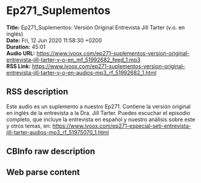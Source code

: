 # Ep271_Suplementos  
**Title:** Ep271_Suplementos: Versión Original Entrevista Jill Tarter (v.o. en inglés)  
**Date:** Fri, 12 Jun 2020 11:58:30 +0200  
**Duration:** 45:01  
**Audio URL:** https://www.ivoox.com/ep271-suplementos-version-original-entrevista-jill-tarter-v-o-en_mf_51992682_feed_1.mp3  
**RSS Link:** https://www.ivoox.com/ep271-suplementos-version-original-entrevista-jill-tarter-v-o-en-audios-mp3_rf_51992682_1.html  

## RSS description
Este audio es un suplemento a nuestro Ep271. Contiene la versión original en inglés de la entrevista a la Dra. Jill Tarter. Puedes escuchar el episodio completo, que incluye la entrevista en español y nuestro análisis sobre este y otros temas, en:
https://www.ivoox.com/ep271-especial-seti-entrevista-jill-tarter-audios-mp3_rf_51975070_1.html

## CBInfo raw description


## Web parse content

